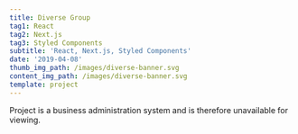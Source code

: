 ```yaml
---
title: Diverse Group
tag1: React
tag2: Next.js
tag3: Styled Components
subtitle: 'React, Next.js, Styled Components'
date: '2019-04-08'
thumb_img_path: /images/diverse-banner.svg
content_img_path: /images/diverse-banner.svg
template: project
---
```


Project is a business administration system and is therefore unavailable for viewing.
